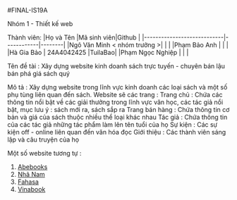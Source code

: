 #FINAL-IS19A

Nhóm 1 - Thiết kế web

Thành viên: 
|Họ và Tên                   |Mã sinh viên|Github  |
|----------------------------|------------|--------|
|Ngô Văn Minh < nhóm trưởng >|            |        |
|Phạm Bảo Anh                |            |        |
|Hà Gia Bảo                  | 24A4042425 |TuilaBao|
|Phạm Ngọc Nghiệp            |            |        |

Tên đề tài : 
Xây dựng website kinh doanh sách trực tuyến - chuyên bán lậu bán phá giá sách quý

Mô tả : 
Xây dựng website trong lĩnh vực kinh doanh các loại sách và một số phụ tùng liên quan đến sách. Website sẽ các trang : 
Trang chủ : Chứa các thông tin nổi bật về các giải thưởng trong lĩnh vực văn học, các tác giả nổi bật, mục lưu ý : sách mới ra, sách sắp ra
Trang bán hàng : Chứa thông tin cơ bản và giá của sách thuộc nhiều thể loại khác nhau 
Tác giả : Chứa thông tin của các tác giả những tác phẩm làm lên tên tuổi của họ
Sự kiện : Các sự kiện off - online liên quan đến văn hóa đọc
Giới thiệu : Các thành viên sáng lập và câu truyện của họ
 

Một số website tương tự :

1. [Abebooks][1]
2. [Nhã Nam][2]
3. [Fahasa][3]
5. [Vinabook][4]

[1]:[https://www.abebooks.com/collections/cm_sp=TopNav-_-Advs-_-Collections]
[2]:[https://nhanam.vn/]
[3]:[https://www.fahasa.com/]
[4]:[https://www.vinabook.com/]

